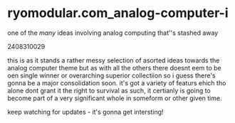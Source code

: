 # ryomodular.com_analog-computer-i
 one of the _many_ ideas involving analog computing that''s stashed away

2408310029

this is as it stands a rather messy selection of asorted ideas towards the analog computer theme but as with all the others there doesnt eem to be oen single winner or overarching superior collectiion so i guess there's gonna be a major consolidation soon.
it's got a variety of featurs ehich tho alone dont grant it the right to survival as such, it certianly is going to become part of a very significant whole in someform or other given time.

keep watching for updates - it's gonna get intersting!
